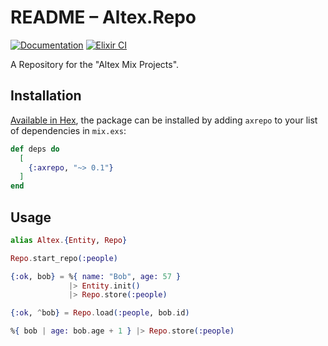 # README – Altex.Repo

[![Documentation](https://img.shields.io/badge/docs-hexpm-blue.svg)](http://hexdocs.pm/axrepo/)
[![Elixir CI](https://github.com/iboard/axrepo/actions/workflows/elixir.yml/badge.svg)](https://github.com/iboard/axrepo/actions/workflows/elixir.yml)

A Repository for the "Altex Mix Projects".

## Installation

[Available in Hex](https://hex.pm/packages/axrepo), the package can be installed
by adding `axrepo` to your list of dependencies in `mix.exs`:

```elixir
def deps do
  [
    {:axrepo, "~> 0.1"}
  ]
end
```

## Usage

```elixir
alias Altex.{Entity, Repo}

Repo.start_repo(:people)

{:ok, bob} = %{ name: "Bob", age: 57 } 
             |> Entity.init()
             |> Repo.store(:people)

{:ok, ^bob} = Repo.load(:people, bob.id)

%{ bob | age: bob.age + 1 } |> Repo.store(:people)
```

